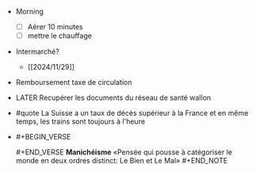 - Morning
  * [ ] Aérer 10 minutes
  * [ ] mettre le chauffage
- Intermarché?
	- [[2024/11/29]]
- Remboursement taxe de circulation
- LATER Recupérer les documents du réseau de santé wallon
- #quote La Suisse a un taux de décès supérieur à la France et en même temps, les trains sont toujours à l'heure
- #+BEGIN_VERSE
  
  #+END_VERSE 
  **Manichéisme**
  «Pensée qui pousse à catégoriser le monde en deux ordres distinct: Le Bien et Le Mal»
  #+END_NOTE
